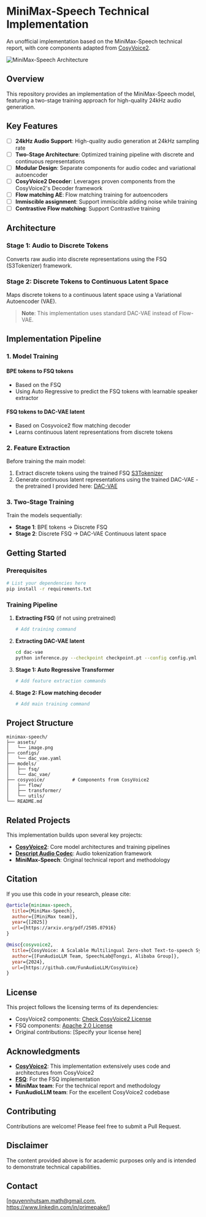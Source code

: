 # MiniMax-Speech Technical Implementation

An unofficial implementation based on the MiniMax-Speech technical report, with core components adapted from [CosyVoice2](https://github.com/FunAudioLLM/CosyVoice).

![MiniMax-Speech Architecture](assets/image.png)

## Overview

This repository provides an implementation of the MiniMax-Speech model, featuring a two-stage training approach for high-quality 24kHz audio generation.

## Key Features

- [ ] **24kHz Audio Support**: High-quality audio generation at 24kHz sampling rate
- [ ] **Two-Stage Architecture**: Optimized training pipeline with discrete and continuous representations
- [ ] **Modular Design**: Separate components for audio codec and variational autoencoder
- [ ] **CosyVoice2 Decoder**: Leverages proven components from the CosyVoice2's Decoder framework
- [ ] **Flow matching AE**: Flow matching training for autoencoders
- [ ] **Immiscible assignment**: Support immiscible adding noise while training
- [ ] **Contrastive Flow matching**: Support Contrastive training

## Architecture

### Stage 1: Audio to Discrete Tokens
Converts raw audio into discrete representations using the FSQ (S3Tokenizer) framework.

### Stage 2: Discrete Tokens to Continuous Latent Space
Maps discrete tokens to a continuous latent space using a Variational Autoencoder (VAE).

> **Note**: This implementation uses standard DAC-VAE instead of Flow-VAE.

## Implementation Pipeline

### 1. Model Training

#### BPE tokens to FSQ tokens
- Based on the FSQ
- Using Auto Regressive to predict the FSQ tokens with learnable speaker extractor

#### FSQ tokens to DAC-VAE latent
- Based on Cosyvoice2 flow matching decoder
- Learns continuous latent representations from discrete tokens

### 2. Feature Extraction

Before training the main model:
1. Extract discrete tokens using the trained FSQ [S3Tokenizer](https://github.com/xingchensong/S3Tokenizer)
2. Generate continuous latent representations using the trained DAC-VAE - the pretrained I provided here: [DAC-VAE](https://drive.google.com/file/d/1iwZhPlcdDwvPjeON3bFAeYarsV4ZtI2E/view?usp=sharing)

### 3. Two-Stage Training

Train the models sequentially:
- **Stage 1**: BPE tokens → Discrete FSQ 
- **Stage 2**: Discrete FSQ → DAC-VAE Continuous latent space

## Getting Started

### Prerequisites
```bash
# List your dependencies here
pip install -r requirements.txt
```

### Training Pipeline

1. **Extracting FSQ** (if not using pretrained)
   ```bash
   # Add training command
   ```

2. **Extracting DAC-VAE latent**
   ```bash
   cd dac-vae
   python inference.py --checkpoint checkpoint.pt --config config.yml
   ```

3. **Stage 1: Auto Regressive Transformer**
   ```bash
   # Add feature extraction commands
   ```

4. **Stage 2: FLow matching decoder**
   ```bash
   # Add main training command
   ```

## Project Structure
```
minimax-speech/
├── assets/
│   └── image.png
├── configs/
│   └── dac_vae.yaml
├── models/
│   ├── fsq/
│   └── dac_vae/
├── cosyvoice/          # Components from CosyVoice2
│   ├── flow/
│   ├── transformer/
│   └── utils/
└── README.md
```

## Related Projects

This implementation builds upon several key projects:

- **[CosyVoice2](https://github.com/FunAudioLLM/CosyVoice)**: Core model architectures and training pipelines
- **[Descript Audio Codec](https://github.com/descriptinc/descript-audio-codec)**: Audio tokenization framework
- **MiniMax-Speech**: Original technical report and methodology

## Citation

If you use this code in your research, please cite:

```bibtex
@article{minimax-speech,
  title={MiniMax-Speech},
  author={[MiniMax team]},
  year={[2025]}
  url={https://arxiv.org/pdf/2505.07916}
}

@misc{cosyvoice2,
  title={CosyVoice: A Scalable Multilingual Zero-shot Text-to-speech Synthesizer based on Supervised Semantic Tokens},
  author={[FunAudioLLM Team, SpeechLab@Tongyi, Alibaba Group]},
  year={2024},
  url={https://github.com/FunAudioLLM/CosyVoice}
}
```

## License

This project follows the licensing terms of its dependencies:
- CosyVoice2 components: [Check CosyVoice2 License](https://github.com/FunAudioLLM/CosyVoice/blob/main/LICENSE)
- FSQ components: [Apache 2.0 License](https://github.com/xingchensong/S3Tokenizer/blob/main/LICENSE)
- Original contributions: [Specify your license here]

## Acknowledgments

- **[CosyVoice2](https://github.com/FunAudioLLM/CosyVoice)**: This implementation extensively uses code and architectures from CosyVoice2
- **[FSQ](https://github.com/xingchensong/S3Tokenizer)**: For the FSQ implementation
- **MiniMax team**: For the technical report and methodology
- **FunAudioLLM team**: For the excellent CosyVoice2 codebase

## Contributing

Contributions are welcome! Please feel free to submit a Pull Request.

## Disclaimer
The content provided above is for academic purposes only and is intended to demonstrate technical capabilities.

## Contact

[nguyennhutsam.math@gmail.com, https://www.linkedin.com/in/primepake/]
